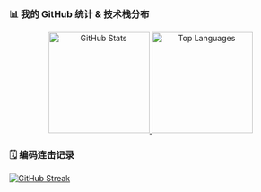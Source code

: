 ### 📊 我的 GitHub 统计 & 技术栈分布

<div align="center">
  <a href="https://github.com/tianbaiting">
    <img src="https://github-readme-stats.vercel.app/api?username=tianbaiting&show_icons=true&theme=radical&include_all_commits=true&count_private=true&line_height=25" alt="GitHub Stats" height="180px"/>
  </a>
  <a href="https://github.com/tianbaiting">
    <img src="https://github-readme-stats.vercel.app/api/top-langs/?username=tianbaiting&layout=compact&theme=radical&langs_count=8" alt="Top Languages" height="180px"/>
  </a>
</div>

### 🗓️ 编码连击记录

[![GitHub Streak](https://github-readme-streak-stats.herokuapp.com/?user=tianbaiting&theme=radical)](https://git.io/streak-stats)




<!---
tianbaiting/tianbaiting is a ✨ special ✨ repository because its `README.md` (this file) appears on your GitHub profile.
You can click the Preview link to take a look at your changes.
--->
